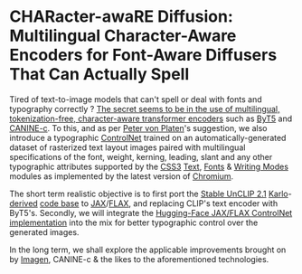 # CHARacter-awaRE Diffusion: Multilingual Character-Aware Encoders for Font-Aware Diffusers That Can Actually Spell

Tired of text-to-image models that can't spell or deal with fonts and typography correctly ? [The secret seems to be in the use of multilingual, tokenization-free, character-aware transformer encoders](https://arxiv.org/abs/2212.10562) such as [ByT5](https://arxiv.org/abs/2105.13626) and [CANINE-c](https://arxiv.org/abs/2103.06874). To this, and as per [Peter von Platen](https://github.com/patrickvonplaten)'s suggestion, we also introduce a typographic [ControlNet](https://arxiv.org/abs/2302.05543) trained on an automatically-generated dataset of rasterized text layout images paired with multilingual specifications of the font, weight, kerning, leading, slant and any other typographic attributes supported by the [CSS3](https://www.w3.org/Style/CSS/) [Text](https://www.w3.org/TR/css-text-3/), [Fonts](https://www.w3.org/TR/css-fonts-3) & [Writing Modes](https://www.w3.org/TR/css-writing-modes-3/) modules as implemented by the latest version of [Chromium](https://www.chromium.org/Home/).

The short term realistic objective is to first port the [Stable UnCLIP 2.1](https://arxiv.org/abs/2204.06125) [Karlo](https://github.com/kakaobrain/karlo)-[derived](https://github.com/Stability-AI/stablediffusion/blob/main/doc/UNCLIP.MD) [code base](https://github.com/Stability-AI/stablediffusion) to [JAX](https://github.com/google/jax)/[FLAX](https://github.com/google/flax), and replacing CLIP's text encoder with ByT5's. Secondly, we will integrate the [Hugging-Face JAX/FLAX ControlNet implementation](https://github.com/huggingface/community-events/tree/main/jax-controlnet-sprint) into the mix for better typographic control over the generated images.

In the long term, we shall explore the applicable improvements brought on by [Imagen](https://arxiv.org/abs/2205.11487), CANINE-c & the likes to the aforementioned technologies.
